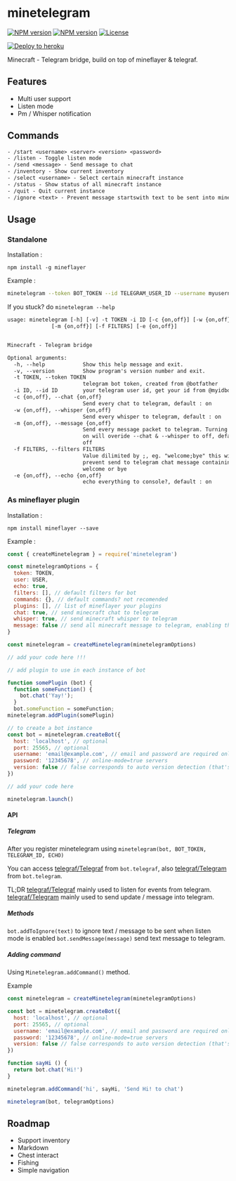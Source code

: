 # minetelegram

[![NPM version](https://img.shields.io/npm/v/minetelegram?label=npm%20package)](https://www.npmjs.com/package/minetelegram)
[![NPM version](https://img.shields.io/node/v/minetelegram)](https://www.npmjs.com/package/minetelegram)
[![License](https://img.shields.io/npm/l/minetelegram)](https://github.com/hexatester/minetelegram/blob/master/LICENSE)

[![Deploy to heroku](https://www.herokucdn.com/deploy/button.png)](https://heroku.com/deploy?template=https://github.com/hexatester/minetelegram)

Minecraft - Telegram bridge, build on top of mineflayer &amp; telegraf.

## Features

- Multi user support
- Listen mode
- Pm / Whisper notification

## Commands

```txt
- /start <username> <server> <version> <password>
- /listen - Toggle listen mode
- /send <message> - Send message to chat
- /inventory - Show current inventory
- /select <username> - Select certain minecraft instance
- /status - Show status of all minecraft instance
- /quit - Quit current instance
- /ignore <text> - Prevent message startswith text to be sent into minecraft chat on listen mode
```

## Usage

### Standalone

Installation :

`npm install -g mineflayer`

Example :

```bash
minetelegram --token BOT_TOKEN --id TELEGRAM_USER_ID --username myusername --server play.myserver.mine --mcversion 1.13.2
```

If you stuck? do `minetelegram --help`

```txt
usage: minetelegram [-h] [-v] -t TOKEN -i ID [-c {on,off}] [-w {on,off}]
              [-m {on,off}] [-f FILTERS] [-e {on,off}]


Minecraft - Telegram bridge

Optional arguments:
  -h, --help            Show this help message and exit.
  -v, --version         Show program's version number and exit.
  -t TOKEN, --token TOKEN
                        telegram bot token, created from @botfather
  -i ID, --id ID        your telegram user id, get your id from @myidbot
  -c {on,off}, --chat {on,off}
                        Send every chat to telegram, default : on
  -w {on,off}, --whisper {on,off}
                        Send every whisper to telegram, default : on
  -m {on,off}, --message {on,off}
                        Send every message packet to telegram. Turning this
                        on will overide --chat & --whisper to off, default :
                        off
  -f FILTERS, --filters FILTERS
                        Value dilimited by ;, eg. "welcome;bye" this will
                        prevent send to telegram chat message containing
                        welcome or bye
  -e {on,off}, --echo {on,off}
                        echo everything to console?, default : on
```

### As mineflayer plugin

Installation :

`npm install mineflayer --save`

Example :

```js
const { createMinetelegram } = require('minetelegram')

const minetelegramOptions = {
  token: TOKEN,
  user: USER,
  echo: true,
  filters: [], // default filters for bot
  commands: {}, // default commands? not recomended
  plugins: [], // list of mineflayer your plugins
  chat: true, // send minecraft chat to telegram
  whisper: true, // send minecraft whisper to telegram
  message: false // send all minecraft message to telegram, enabling this will overide chat & whisper to false
}

const minetelegram = createMinetelegram(minetelegramOptions)

// add your code here !!!

// add plugin to use in each instance of bot

function somePlugin (bot) {
  function someFunction() {
    bot.chat('Yay!');
  }
  bot.someFunction = someFunction;
minetelegram.addPlugin(somePlugin)

// to create a bot instance
const bot = minetelegram.createBot({
  host: 'localhost', // optional
  port: 25565, // optional
  username: 'email@example.com', // email and password are required only for
  password: '12345678', // online-mode=true servers
  version: false // false corresponds to auto version detection (that's the default), put for example "1.8.8" if you need a specific version
})

// add your code here

minetelegram.launch()
```

#### API

##### Telegram

After you register minetelegram using `minetelegram(bot, BOT_TOKEN, TELEGRAM_ID, ECHO)`

You can access [telegraf/Telegraf](https://telegraf.js.org/#/?id=telegraf) from `bot.telegraf`,
also [telegraf/Telegram](https://telegraf.js.org/#/?id=telegram) from `bot.telegram`.

TL;DR
[telegraf/Telegraf](https://telegraf.js.org/#/?id=telegraf) mainly used to listen for events from telegram.
[telegraf/Telegram](https://telegraf.js.org/#/?id=telegram) mainly used to send update / message into telegram.

##### Methods

`bot.addToIgnore(text)` to ignore text / message to be sent when listen mode is enabled
`bot.sendMessage(message)` send text message to telegram.

##### Adding command

Using `Minetelegram.addCommand()` method.

Example

```js
const minetelegram = createMinetelegram(minetelegramOptions)

const bot = minetelegram.createBot({
  host: 'localhost', // optional
  port: 25565, // optional
  username: 'email@example.com', // email and password are required only for
  password: '12345678', // online-mode=true servers
  version: false // false corresponds to auto version detection (that's the default), put for example "1.8.8" if you need a specific version
})

function sayHi () {
  return bot.chat('Hi!')
}

minetelegram.addCommand('hi', sayHi, 'Send Hi! to chat')

minetelegram(bot, telegramOptions)
```

## Roadmap

- Support inventory
- Markdown
- Chest interact
- Fishing
- Simple navigation
